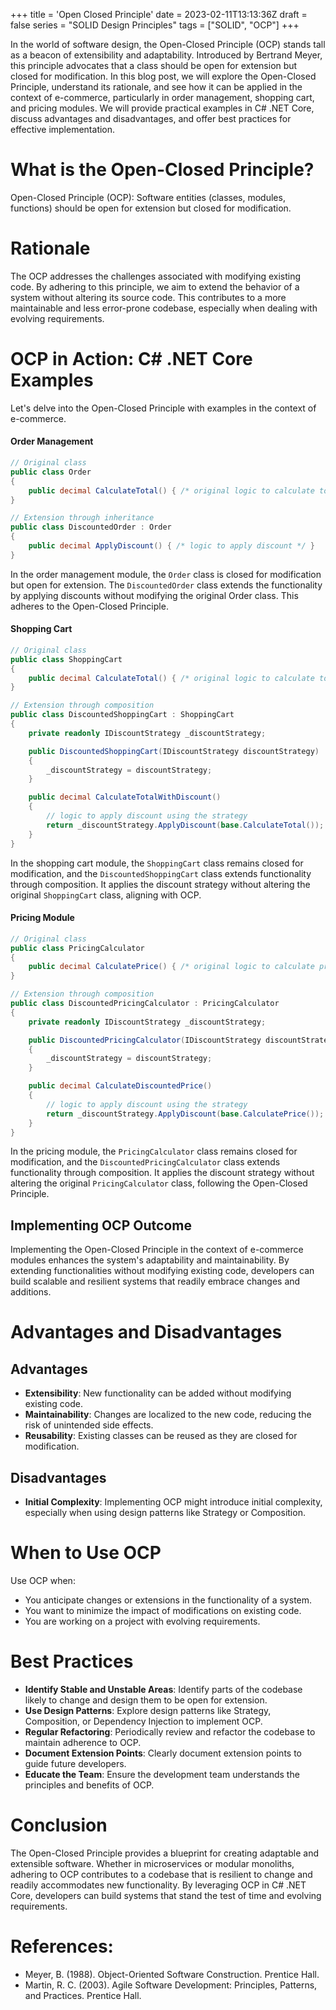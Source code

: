 +++
title = 'Open Closed Principle'
date = 2023-02-11T13:13:36Z
draft = false
series = "SOLID Design Principles"
tags = ["SOLID", "OCP"]
+++

In the world of software design, the Open-Closed Principle (OCP) stands tall as a beacon of extensibility and adaptability. Introduced by Bertrand Meyer, this principle advocates that a class should be open for extension but closed for modification. In this blog post, we will explore the Open-Closed Principle, understand its rationale, and see how it can be applied in the context of e-commerce, particularly in order management, shopping cart, and pricing modules. We will provide practical examples in C# .NET Core, discuss advantages and disadvantages, and offer best practices for effective implementation.

# What is the Open-Closed Principle?

Open-Closed Principle (OCP): Software entities (classes, modules, functions) should be open for extension but closed for modification.

# Rationale

The OCP addresses the challenges associated with modifying existing code. By adhering to this principle, we aim to extend the behavior of a system without altering its source code. This contributes to a more maintainable and less error-prone codebase, especially when dealing with evolving requirements.

# OCP in Action: C# .NET Core Examples

Let's delve into the Open-Closed Principle with examples in the context of e-commerce.

#### Order Management

```csharp
// Original class
public class Order
{
    public decimal CalculateTotal() { /* original logic to calculate total */ }
}

// Extension through inheritance
public class DiscountedOrder : Order
{
    public decimal ApplyDiscount() { /* logic to apply discount */ }
}
```

In the order management module, the `Order` class is closed for modification but open for extension. The `DiscountedOrder` class extends the functionality by applying discounts without modifying the original Order class. This adheres to the Open-Closed Principle.

#### Shopping Cart

```csharp
// Original class
public class ShoppingCart
{
    public decimal CalculateTotal() { /* original logic to calculate total */ }
}

// Extension through composition
public class DiscountedShoppingCart : ShoppingCart
{
    private readonly IDiscountStrategy _discountStrategy;

    public DiscountedShoppingCart(IDiscountStrategy discountStrategy)
    {
        _discountStrategy = discountStrategy;
    }

    public decimal CalculateTotalWithDiscount()
    {
        // logic to apply discount using the strategy
        return _discountStrategy.ApplyDiscount(base.CalculateTotal());
    }
}
```

In the shopping cart module, the `ShoppingCart` class remains closed for modification, and the `DiscountedShoppingCart` class extends functionality through composition. It applies the discount strategy without altering the original `ShoppingCart` class, aligning with OCP.

#### Pricing Module

```csharp
// Original class
public class PricingCalculator
{
    public decimal CalculatePrice() { /* original logic to calculate price */ }
}

// Extension through composition
public class DiscountedPricingCalculator : PricingCalculator
{
    private readonly IDiscountStrategy _discountStrategy;

    public DiscountedPricingCalculator(IDiscountStrategy discountStrategy)
    {
        _discountStrategy = discountStrategy;
    }

    public decimal CalculateDiscountedPrice()
    {
        // logic to apply discount using the strategy
        return _discountStrategy.ApplyDiscount(base.CalculatePrice());
    }
}
```

In the pricing module, the `PricingCalculator` class remains closed for modification, and the `DiscountedPricingCalculator` class extends functionality through composition. It applies the discount strategy without altering the original `PricingCalculator` class, following the Open-Closed Principle.

## Implementing OCP Outcome

Implementing the Open-Closed Principle in the context of e-commerce modules enhances the system's adaptability and maintainability. By extending functionalities without modifying existing code, developers can build scalable and resilient systems that readily embrace changes and additions.

# Advantages and Disadvantages

## Advantages

- **Extensibility**: New functionality can be added without modifying existing code.
- **Maintainability**: Changes are localized to the new code, reducing the risk of unintended side effects.
- **Reusability**: Existing classes can be reused as they are closed for modification.

## Disadvantages

- **Initial Complexity**: Implementing OCP might introduce initial complexity, especially when using design patterns like Strategy or Composition.

# When to Use OCP

Use OCP when:

- You anticipate changes or extensions in the functionality of a system.
- You want to minimize the impact of modifications on existing code.
- You are working on a project with evolving requirements.

# Best Practices

- **Identify Stable and Unstable Areas**: Identify parts of the codebase likely to change and design them to be open for extension.
- **Use Design Patterns**: Explore design patterns like Strategy, Composition, or Dependency Injection to implement OCP.
- **Regular Refactoring**: Periodically review and refactor the codebase to maintain adherence to OCP.
- **Document Extension Points**: Clearly document extension points to guide future developers.
- **Educate the Team**: Ensure the development team understands the principles and benefits of OCP.

# Conclusion

The Open-Closed Principle provides a blueprint for creating adaptable and extensible software. Whether in microservices or modular monoliths, adhering to OCP contributes to a codebase that is resilient to change and readily accommodates new functionality. By leveraging OCP in C# .NET Core, developers can build systems that stand the test of time and evolving requirements.

# References:

- Meyer, B. (1988). Object-Oriented Software Construction. Prentice Hall.
- Martin, R. C. (2003). Agile Software Development: Principles, Patterns, and Practices. Prentice Hall.
